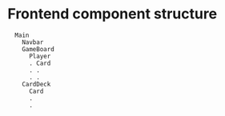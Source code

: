 # Frontend component structure

```pug
  Main
    Navbar
    GameBoard
      Player
      . Card
      . .
      . .
    CardDeck
      Card
      .
      .
```
